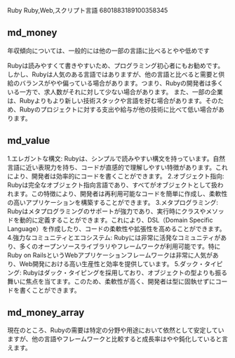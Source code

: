 Ruby
Ruby,Web,スクリプト言語
6801883189100358345







## md_money

年収傾向については、一般的には他の一部の言語に比べるとやや低めです

Rubyは読みやすくて書きやすいため、プログラミング初心者にもお勧めです。
しかし、Rubyは人気のある言語ではありますが、他の言語と比べると需要と供給のバランスがやや偏っている場合があります。つまり、Rubyの開発者は多くいる一方で、求人数がそれに対して少ない場合があります。
また、一部の企業は、Rubyよりもより新しい技術スタックや言語を好む場合があります。そのため、Rubyのプロジェクトに対する支出や給与が他の技術に比べて低い場合があります。



## md_value

1.エレガントな構文: Rubyは、シンプルで読みやすい構文を持っています。自然言語に近い表現力を持ち、コードが直感的で理解しやすい特徴があります。これにより、開発者は効率的にコードを書くことができます。
2.オブジェクト指向: Rubyは完全なオブジェクト指向言語であり、すべてがオブジェクトとして扱われます。この特徴により、開発者は再利用可能なコードを簡単に作成し、柔軟性の高いアプリケーションを構築することができます。
3.メタプログラミング: Rubyはメタプログラミングのサポートが強力であり、実行時にクラスやメソッドを動的に定義することができます。これにより、DSL（Domain Specific Language）を作成したり、コードの柔軟性や拡張性を高めることができます。
4.強力なコミュニティとエコシステム: Rubyには非常に活発なコミュニティがあり、多くのオープンソースライブラリやフレームワークが利用可能です。特にRuby on RailsというWebアプリケーションフレームワークは非常に人気があり、Web開発における高い生産性と効率を提供しています。
5.ダック・タイピング: Rubyはダック・タイピングを採用しており、オブジェクトの型よりも振る舞いに焦点を当てます。このため、柔軟性が高く、開発者は型に固執せずにコードを書くことができます。



## md_money_array


現在のところ、Rubyの需要は特定の分野や用途において依然として安定していますが、他の言語やフレームワークと比較すると成長率はやや鈍化していると言えます。






